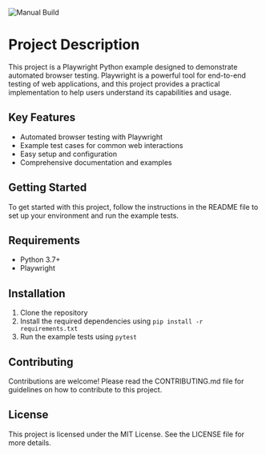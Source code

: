 ![Manual Build](https://github.com/sanamtashildar/playwright-python-example/actions/workflows/manual-test.yml/badge.svg)


# Project Description

This project is a Playwright Python example designed to demonstrate automated browser testing. Playwright is a powerful tool for end-to-end testing of web applications, and this project provides a practical implementation to help users understand its capabilities and usage.

## Key Features

- Automated browser testing with Playwright
- Example test cases for common web interactions
- Easy setup and configuration
- Comprehensive documentation and examples

## Getting Started

To get started with this project, follow the instructions in the README file to set up your environment and run the example tests.

## Requirements

- Python 3.7+
- Playwright

## Installation

1. Clone the repository
2. Install the required dependencies using `pip install -r requirements.txt`
3. Run the example tests using `pytest`

## Contributing

Contributions are welcome! Please read the CONTRIBUTING.md file for guidelines on how to contribute to this project.

## License

This project is licensed under the MIT License. See the LICENSE file for more details.